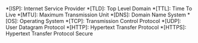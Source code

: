 <!-- markdownlint-disable -->
*[ISP]: Internet Service Provider
*[TLD]: Top Level Domain
*[TTL]: Time To Live
*[MTU]: Maximum Transmission Unit
*[DNS]: Domain Name System
*[OS]: Operating System
*[TCP]: Transmission Control Protocol
*[UDP]: User Datagram Protocol
*[HTTP]: Hypertext Transfer Protocol
*[HTTPS]: Hypertext Transfer Protocol Secure